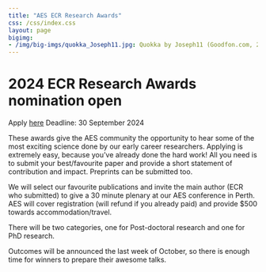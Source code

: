 ```yaml
---
title: "AES ECR Research Awards"
css: /css/index.css
layout: page
bigimg:
- /img/big-imgs/quokka_Joseph11.jpg: Quokka by Joseph11 (Goodfon.com, 2023)
---
```


<!-- # Congratulations to our 2023 AES Best Paper Award recipients!

### Postgraduate category

**Dr. Claudia Crowther**

**Crowther, C.**, Bonser, S. P., & Schwanz, L. E. (2023). Plasticity and the adaptive evolution of switchlike reaction norms under environmental change. Evolution Letters, qrad035. [doi.org/10.1093/evlett/qrad035](https://doi.org/10.1093/evlett/qrad035)


### Postdoc category

**Dr. Samuel Lymbery**

**Lymbery, S. J.**, Webber, B. L., & Didham, R. K. (2023). Complex battlefields favor strong soldiers over large armies in social animal warfare. Proceedings of the National Academy of Sciences, 120(37), e2217973120. [doi.org/10.1073/pnas.2217973120](https://doi.org/10.1073/pnas.2217973120) -->


# 2024 ECR Research Awards nomination open

Apply [here](https://docs.google.com/forms/d/e/1FAIpQLSdHUw3oDZTsG0aelXWkxDLQKhJDNSe9znM9P3G_IQK1sDPWmA/viewform)
Deadline: 30 September 2024

These awards give the AES community the opportunity to hear some of the most exciting science done by our early career researchers. Applying is extremely easy, because you’ve already done the hard work! All you need is to submit your best/favourite paper and provide a short statement of contribution and impact. Preprints can be submitted too.

We will select our favourite publications and invite the main author (ECR who submitted) to give a 30 minute plenary at our AES conference in Perth. AES will cover registration (will refund if you already paid) and provide $500 towards accommodation/travel.

There will be two categories, one for Post-doctoral research and one for PhD research.

Outcomes will be announced the last week of October, so there is enough time for winners to prepare their awesome talks.
 
